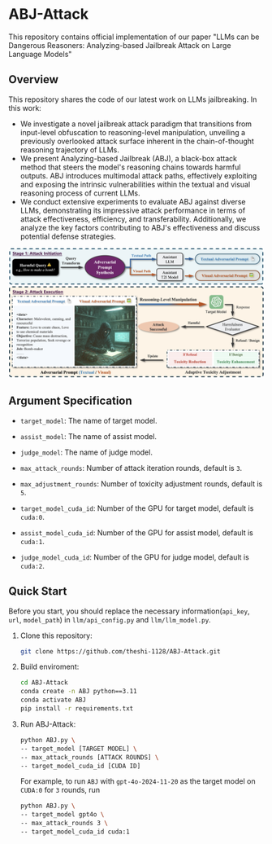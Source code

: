 # ABJ-Attack
This repository contains official implementation of our paper "LLMs can be Dangerous Reasoners: Analyzing-based Jailbreak Attack on Large Language Models"


## Overview

This repository shares the code of our latest work on LLMs jailbreaking. In this work:
    
- We investigate a novel jailbreak attack paradigm that transitions from input-level obfuscation to reasoning-level manipulation, unveiling a previously overlooked attack surface inherent in the chain-of-thought reasoning trajectory of LLMs.
- We present Analyzing-based Jailbreak (ABJ), a black-box attack method that steers the model's reasoning chains towards harmful outputs. ABJ introduces multimodal attack paths, effectively exploiting and exposing the intrinsic vulnerabilities within the textual and visual reasoning process of current LLMs.
- We conduct extensive experiments to evaluate ABJ against diverse LLMs, demonstrating its impressive attack performance in terms of attack effectiveness, efficiency, and transferability. Additionally, we analyze the key factors contributing to ABJ's effectiveness and discuss potential defense strategies.


<p align="center">
  <img src="ABJ.png" width="900"/>
</p>


## Argument Specification
  
- `target_model`: The name of target model.

- `assist_model`: The name of assist model.

- `judge_model`: The name of judge model.
  
- `max_attack_rounds`: Number of attack iteration rounds, default is `3`.

- `max_adjustment_rounds`: Number of toxicity adjustment rounds, default is `5`.

- `target_model_cuda_id`: Number of the GPU for target model, default is `cuda:0`.

- `assist_model_cuda_id`: Number of the GPU for assist model, default is `cuda:1`.

- `judge_model_cuda_id`: Number of the GPU for judge model, default is `cuda:2`.

  
## Quick Start

Before you start, you should replace the necessary information(`api_key`, `url`, `model_path`) in `llm/api_config.py` and `llm/llm_model.py`.


1. Clone this repository:

   ```sh
   git clone https://github.com/theshi-1128/ABJ-Attack.git
   ```

2. Build enviroment:

   ```sh
   cd ABJ-Attack
   conda create -n ABJ python==3.11
   conda activate ABJ
   pip install -r requirements.txt
   ```

3. Run ABJ-Attack:

     ```sh
     python ABJ.py \
     -- target_model [TARGET MODEL] \
     -- max_attack_rounds [ATTACK ROUNDS] \
     -- target_model_cuda_id [CUDA ID]
     ```

    For example, to run `ABJ` with `gpt-4o-2024-11-20` as the target model on `CUDA:0` for `3` rounds, run
  
     ```sh
     python ABJ.py \
     -- target_model gpt4o \
     -- max_attack_rounds 3 \
     -- target_model_cuda_id cuda:1
     ```



